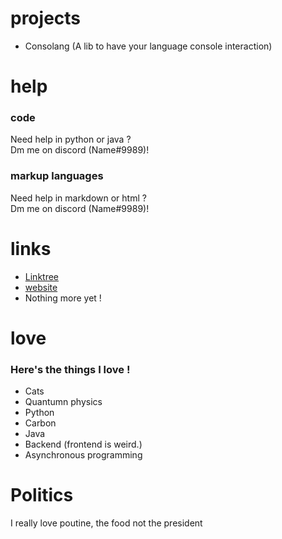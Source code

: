 # projects
* Consolang (A lib to have your language console interaction)
# help
### code
Need help in python or java ?
<br>
Dm me on discord (Name#9989)!
### markup languages
Need help in markdown or html ?
<br>
Dm me on discord (Name#9989)!
# links
* [Linktree](https://links.notnoemie.repl.co)
* [website](https://website.notnoemie.repl.co)
* Nothing more yet !
# love
### Here's the things I love !
* Cats
* Quantumn physics
* Python
* Carbon
* Java
* Backend (frontend is weird.)
* Asynchronous programming
# Politics
I really love poutine, the food not the president
